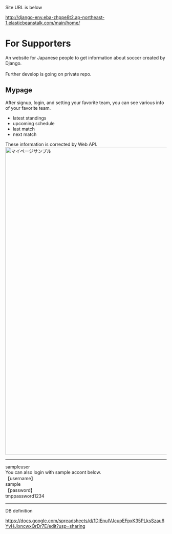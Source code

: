 Site URL is below

http://django-env.eba-zhppe8t2.ap-northeast-1.elasticbeanstalk.com/main/home/

# For Supporters
An website for Japanese people to get information about soccer created by Django.
<br><br>
Further develop is going on private repo.



## Mypage
After signup, login, and setting your favorite team, 
you can see various info of your favorite team.
- latest standings
- upcoming schedule
- last match
- next match



These information is corrected by Web API.
<img width="960" alt="マイページサンプル" src="https://user-images.githubusercontent.com/56859729/186047389-795640b6-8ab9-4ca4-86cd-4a8e5323943e.png">

<hr>
sampleuser<br>
You can also login with sample accont below.<br>
【username】<br>
  sample<br>
【password】<br>
  tmppassword1234<br>
<hr>
DB definition

https://docs.google.com/spreadsheets/d/1DIEnuIVJcupEFpxK35PLksSzau6YvHJixncwxQrDr7E/edit?usp=sharing
